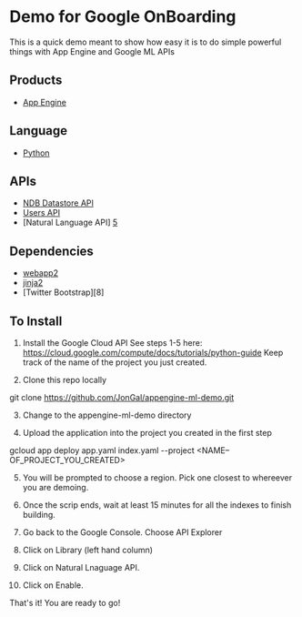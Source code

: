 # Demo for Google OnBoarding

This is a quick demo meant to show how easy it is to do simple powerful things with App Engine and Google ML APIs

## Products
- [App Engine][1]

## Language
- [Python][2]

## APIs
- [NDB Datastore API][3]
- [Users API][4]
- [Natural Language API] [5]

## Dependencies
- [webapp2][6]
- [jinja2][7]
- [Twitter Bootstrap][8]

[1]: https://developers.google.com/appengine
[2]: https://python.org
[3]: https://developers.google.com/appengine/docs/python/ndb/
[4]: https://developers.google.com/appengine/docs/python/users/
[5]: http://webapp-improved.appspot.com/
[6]: http://jinja.pocoo.org/docs/
[7]: http://twitter.github.com/bootstrap/

## To Install

1) Install the Google Cloud API
See steps 1-5 here: https://cloud.google.com/compute/docs/tutorials/python-guide 
Keep track of the name of the project you just created.

2) Clone this repo locally

git clone https://github.com/JonGal/appengine-ml-demo.git

3) Change to the appengine-ml-demo directory

4) Upload the application into the project you created in the first step

gcloud app deploy app.yaml index.yaml --project <NAME–OF_PROJECT_YOU_CREATED>

5) You will be prompted to choose a region. Pick one closest to whereever you are demoing.

6) Once the scrip ends, wait at least 15 minutes for all the indexes to finish building.

7) Go back to the Google Console. Choose API Explorer

8) Click on Library (left hand column)

9) Click on Natural Lnaguage API.

10) Click on Enable.

That's it! You are ready to go!
